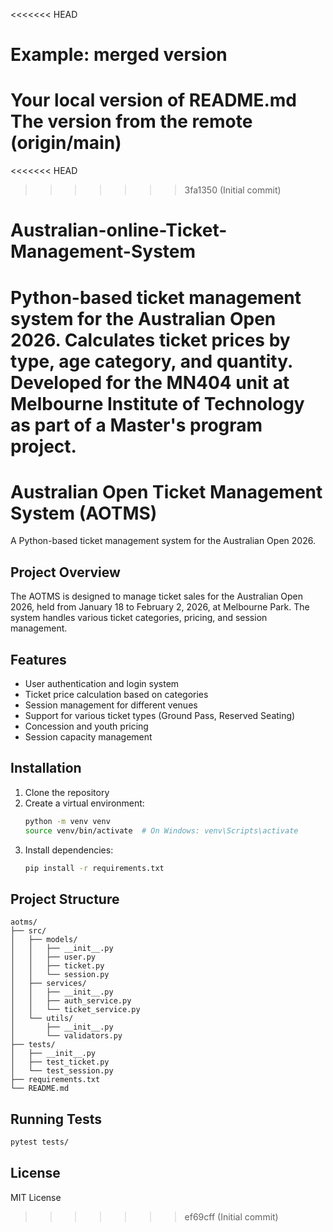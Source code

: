 <<<<<<< HEAD
# Example: merged version
Your local version of README.md
The version from the remote (origin/main)
=======
<<<<<<< HEAD
>>>>>>> 3fa1350 (Initial commit)
# Australian-online-Ticket-Management-System
Python-based ticket management system for the Australian Open 2026. Calculates ticket prices by type, age category, and quantity. Developed for the MN404 unit at Melbourne Institute of Technology as part of a Master's program project.
=======
# Australian Open Ticket Management System (AOTMS)

A Python-based ticket management system for the Australian Open 2026.

## Project Overview
The AOTMS is designed to manage ticket sales for the Australian Open 2026, held from January 18 to February 2, 2026, at Melbourne Park. The system handles various ticket categories, pricing, and session management.

## Features
- User authentication and login system
- Ticket price calculation based on categories
- Session management for different venues
- Support for various ticket types (Ground Pass, Reserved Seating)
- Concession and youth pricing
- Session capacity management

## Installation
1. Clone the repository
2. Create a virtual environment:
   ```bash
   python -m venv venv
   source venv/bin/activate  # On Windows: venv\Scripts\activate
   ```
3. Install dependencies:
   ```bash
   pip install -r requirements.txt
   ```

## Project Structure
```
aotms/
├── src/
│   ├── models/
│   │   ├── __init__.py
│   │   ├── user.py
│   │   ├── ticket.py
│   │   └── session.py
│   ├── services/
│   │   ├── __init__.py
│   │   ├── auth_service.py
│   │   └── ticket_service.py
│   └── utils/
│       ├── __init__.py
│       └── validators.py
├── tests/
│   ├── __init__.py
│   ├── test_ticket.py
│   └── test_session.py
├── requirements.txt
└── README.md
```

## Running Tests
```bash
pytest tests/
```

## License
MIT License 
>>>>>>> ef69cff (Initial commit)
